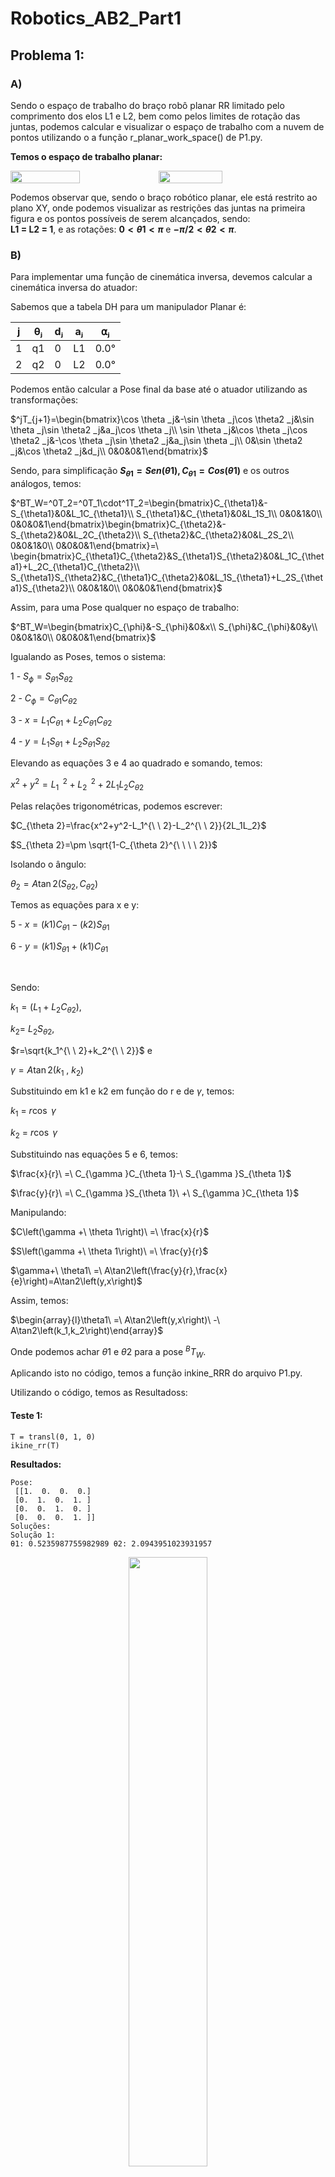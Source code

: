 # Robotics_AB2_Part1

## Problema 1:

### A)

Sendo o espaço de trabalho do braço robô planar RR limitado pelo comprimento dos elos L1 e L2, bem como pelos limites de rotação das juntas, podemos calcular e visualizar o espaço de trabalho com a nuvem de pontos utilizando o a função r_planar_work_space() de P1.py.

**Temos o espaço de trabalho planar:**

<div style="display: flex;">
  <a name="figura1"></a>
  <img src="imgs/P1_1.png" alt="" style="width: 47%;">
  <a name="figura2"></a>
  <img src="imgs/P1_2.png" alt="" style="width: 45%;">
</div>

Podemos observar que, sendo o braço robótico planar, ele está restrito ao plano XY, onde podemos visualizar as restrições das juntas na primeira figura e os pontos possíveis de serem alcançados, sendo:
<br>
**L1 = L2 = 1**, e as rotações: **$` 0 < \theta1 < \pi`$** e **$` -\pi/2 < \theta2 < \pi`$**.

### B)

Para implementar uma função de cinemática inversa, devemos calcular a cinemática inversa do atuador:

Sabemos que a tabela DH para um manipulador Planar é:

| j   | θⱼ  | dⱼ  | aⱼ  | ⍺ⱼ   |
| --- | --- | --- | --- | ---- |
| 1   | q1  | 0   | L1  | 0.0° |
| 2   | q2  | 0   | L2  | 0.0° |

Podemos então calcular a Pose final da base até o atuador utilizando as transformações:

$`^jT_{j+1}=\begin{bmatrix}\cos \theta _j&-\sin \theta _j\cos \theta2 _j&\sin \theta _j\sin \theta2 _j&a_j\cos \theta _j\\
\sin \theta _j&\cos \theta _j\cos \theta2 _j&-\cos \theta _j\sin \theta2 _j&a_j\sin \theta _j\\
0&\sin \theta2 _j&\cos \theta2 _j&d_j\\
0&0&0&1\end{bmatrix}`$

Sendo, para simplificação **$`S_{\theta1} = Sen(\theta1), C_{\theta1} = Cos(\theta1)`$** e os outros análogos, temos:

$`^BT_W=^0T_2=^0T_1\cdot^1T_2=\begin{bmatrix}C_{\theta1}&-S_{\theta1}&0&L_1C_{\theta1}\\
S_{\theta1}&C_{\theta1}&0&L_1S_1\\
0&0&1&0\\
0&0&0&1\end{bmatrix}\begin{bmatrix}C_{\theta2}&-S_{\theta2}&0&L_2C_{\theta2}\\
S_{\theta2}&C_{\theta2}&0&L_2S_2\\
0&0&1&0\\
0&0&0&1\end{bmatrix}=\ \begin{bmatrix}C_{\theta1}C_{\theta2}&S_{\theta1}S_{\theta2}&0&L_1C_{\theta1}+L_2C_{\theta1}C_{\theta2}\\
S_{\theta1}S_{\theta2}&C_{\theta1}C_{\theta2}&0&L_1S_{\theta1}+L_2S_{\theta1}S_{\theta2}\\
0&0&1&0\\
0&0&0&1\end{bmatrix}`$

Assim, para uma Pose qualquer no espaço de trabalho:

$`^BT_W=\begin{bmatrix}C_{\phi}&-S_{\phi}&0&x\\
S_{\phi}&C_{\phi}&0&y\\
0&0&1&0\\
0&0&0&1\end{bmatrix}`$

Igualando as Poses, temos o sistema:

1 - $`S_{\phi}=S_{\theta1}S_{\theta2}`$

2 - $`C_{\phi}=C_{\theta1}C_{\theta2}`$

3 - $`x=L_1C_{\theta1}+L_2C_{\theta1}C_{\theta2}`$

4 - $`y=L_1S_{\theta1}+L_2S_{\theta1}S_{\theta2}`$

Elevando as equações 3 e 4 ao quadrado e somando, temos:

$`x^2+y^2=L_1^{\ \ 2}+L_2^{\ \ 2}+2L_1L_2C_{\theta 2}`$

Pelas relações trigonométricas, podemos escrever:

$`C_{\theta 2}=\frac{x^2+y^2-L_1^{\ \ 2}-L_2^{\ \ 2}}{2L_1L_2}`$

$`S_{\theta 2}=\pm \sqrt{1-C_{\theta 2}^{\ \ \ \ 2}}`$

Isolando o ângulo:

$`\theta _2=A\tan 2(S_{\theta 2},C_{\theta 2})`$

Temos as equações para x e y:

5 - $`x=(k1)C_{\theta 1}-(k2)S_{\theta 1}`$

6 - $`y=(k1)S_{\theta 1}+(k1)C_{\theta 1}`$

<br>

Sendo:

$`k_1=(L_1+L_2C_{\theta 2})`$,

$`k_2=\ L_2S_{\theta 2}`$,

$`r=\sqrt{k_1^{\ \ 2}+k_2^{\ \ 2}}`$ e

$`\gamma =A\tan 2\left(k_1\ ,\ k_2\right)`$

Substituindo em k1 e k2 em função do r e de $`\gamma`$, temos:

$`k_1\ =\ r\cos \ \gamma `$

$`k_2\ =\ r\cos \ \gamma `$

Substituindo nas equações 5 e 6, temos:

$`\frac{x}{r}\ =\ C_{\gamma }C_{\theta 1}-\ S_{\gamma }S_{\theta 1}`$

$`\frac{y}{r}\ =\ C_{\gamma }S_{\theta 1}\ +\ S_{\gamma }C_{\theta 1}`$

Manipulando:

$`C\left(\gamma +\ \theta 1\right)\ =\ \frac{x}{r}`$

$`S\left(\gamma +\ \theta 1\right)\ =\ \frac{y}{r}`$

$`\gamma+\ \theta1\ =\ A\tan2\left(\frac{y}{r},\frac{x}{e}\right)=A\tan2\left(y,x\right)`$

Assim, temos:

$`\begin{array}{l}\theta1\ =\ A\tan2\left(y,x\right)\ -\ A\tan2\left(k_1,k_2\right)\end{array}`$

Onde podemos achar $`\theta1`$ e $`\theta2`$ para a pose $`^BT_W`$.

Aplicando isto no código, temos a função inkine_RRR do arquivo P1.py.

Utilizando o código, temos as Resultadoss:

#### Teste 1:

```
T = transl(0, 1, 0)
ikine_rr(T)
```

**Resultados:**

```
Pose:
 [[1.  0.  0.  0.]
 [0.  1.  0.  1. ]
 [0.  0.  1.  0. ]
 [0.  0.  0.  1. ]]
Soluções:
Solução 1:
θ1: 0.5235987755982989 θ2: 2.0943951023931957
```

<p align="center">
  <a name="figura-3"></a>
  <img src="imgs/P1_3.png" width="50%">
</p>

#### Teste 2:

```
T = transl(3, 1, 0)
ikine_rr(T)
```

**Resultados:**

```
Pose:
 [[1. 0. 0. 3.]
 [0. 1. 0. 1.]
 [0. 0. 1. 0.]
 [0. 0. 0. 1.]]
Não é possível mover até o ponto. Fora de alcance.
```

Podemos notar que para algumas poses, como no Teste 2, o manipulador não consegue alcançar, devido as limitações de comprimento das juntas (L1 + L2).

### Letra C:

Em um manipulador RR planar (que possui duas juntas rotativas), a orientação do efetuador final é determinada pelas posições das juntas q1 e q2 e pelas características físicas do manipulador, como os comprimentos dos elos. Por esse motivo, diferente de outros manipuladores robóticos que podem possuir uma junta rotativa na mesma posição do efetuador final para indicar a orientação dele, a orientação do efetuador final em um manipulador do tipo RR planar fica limitada as possíveis soluções para determinada Pose. Uma determinada Pose pode possuir uma ou duas soluções para um manipulador RR planar, e nesse caso teríamos duas possíveis orientações do efetuador final. Porém estar orientações seriam limitadas a essas duas soluções finais, não sendo possível especificar uma orientação final específica.

### Letra D:

Quando calculamos a cinemática inversa, podemos ter até dois conjuntos de soluções para as juntas, já que $`\theta2`$ pode assumir valores negativos e positivo devido à raiz quadrada, porém, em certos pontos chamados de pontos singulares, a posição só pode ser alcançada a partir de um conjunto único de ângulos, isto pode acontecer quando $`\theta2`$ atinge valores abaixo do mínimo da junta ou acima do máximo da junta, fazendo com que o braço perca um grau de liberdade, estas posições são comuns nos extremos do espaço de trabalho, onde só podem ser alcançados quando $`\theta2 = \pm 90°k`$ e o braço está todo esticado (L1 + L2).

### Letra E:

Quando a pose é inalcançável, o manipulador não consegue movimentar o efetuador final até a posição desejada. Nesse caso, como temos um manipulador simples e nossa função de cálculo de inversa foi feita de forma analítica, podemos verificar ativamente se a pose é inalcançável e informar previamente. No caso de manipuladores muito complexos, onde uma forma analítica da cinemática inversa não pode ser definida, podem existir medidas de segurança para evitar que o manipulador tente atingir posições fora de seu campo de trabalho e ocasione algum dano a si mesmo.

## Problema 2:

### A)

Similarmente ao Problema 1, podemos representar o espaço de trabalho (assim como a nuvem de pontos possíveis) da pata robótica RRR, a partir da função rrr_work_space() do arquivo "P2.py"

Os pontos da nuvem são calculados através da cinemática e da tabela DH:

| j   | θⱼ       | dⱼ  | aⱼ  | ⍺ⱼ    |
| --- | -------- | --- | --- | ----- |
| 1   | θ1 + 90° | 0   | 0   | 90.0° |
| 2   | θ2       | 0   | L1  | 0.0°  |
| 2   | θ3 - 90° | 0   | L2  | 0.0°  |

$`^0T_3 = ^0T_1*^1T_2*^2T_3`$

$`^0T_3 = \begin{bmatrix}
cos(θ+90°)&-sin(θ + 90°)cos(90°)&sin(θ + 90°)sin(90°)&L2*cos(θ+90°)\\
sin(θ+90°)&cos(θ+90°)cos(90°)&-cos(θ + 90°)sin(90°)&L2*sin(θ+90°)\\
0&sin(90°)&cos(90°)&0\\
0&0&0&1
\end{bmatrix}
\begin{bmatrix}cos(θ2)&-sin(θ2)cos(0°)&sin(θ2)sin(0°)&R*cos(θ2)\\
sin(θ2)&cos(θ2)cos(0°)&-cos(θ2)sin(0°)&R*sin(θ2)\\
0&sin(0°)&cos(0°)&0\\
0&0&0&1
\end{bmatrix}
\begin{bmatrix}cos(θ3-90°)&-sin(θ3-90°)cos(0°)&sin(θ3-90°)sin(0°)&L1*cos(θ3-90°)\\
sin(θ3-90°)&cos(θ3-90°)cos(0°)&-cos(θ3-90°)sin(0°)&L1*sin(θ3-90°)\\
0&sin(0°)&cos(0°)&0\\0&0&0&1
\end{bmatrix}`$

$`^0T_3=\begin{bmatrix}-\sin\left(θ\right)&0&\cos\left(θ\right)\ &0\\
\cos(θ)&0&\sin(\theta)&0\\
0&1&0&0\\
0&0&0&1\end{bmatrix}\begin{bmatrix}\cos(\theta3)&-\sin(\theta3)&0&L1*\cos(θ2)\\
\sin(\theta3)&\cos(\theta3)&0&L1*\sin(θ2)\\
0&0&1&0\\
0&0&0&1\end{bmatrix}\begin{bmatrix}\sin(\theta2)&\cos(\theta2)&0&L2*\sin(\theta2)\\
-\cos(\theta2)&\sin(\theta2)&0&L2*\cos\left(\theta2\right)\\
0&0&1&0\\
0&0&0&1\end{bmatrix}`$

$`^0T_{3=}\begin{bmatrix}-\sin(θ2)\cos(θ3)\sin(θ)-\cos(θ2)\sin(θ3)\sin(θ)&\sin(θ2)\sin(θ3)\sin(θ)-\cos(θ2)\cos(θ3)\sin(θ)&\cos(θ)&-L1\cos(θ3)\sin(θ)-L2\sin(θ2)\cos(θ3)\sin(θ)-L2\cos(θ2)\sin(θ3)\sin(θ)\\
\sin(θ2)\cos(θ3)\cos(θ)+\cos(θ2)\sin(θ3)\cos(θ)&\cos(θ2)\cos(θ3)\cos(θ)-\sin(θ2)\sin(θ3)\cos(θ)&\sin(θ)&L1\cos(θ3)\cos(θ)+L2\sin(θ2)\cos(θ3)\cos(θ)+L2\cos(θ2)\sin(θ3)\cos(θ)\\
\sin(θ2)\sin(θ3)-\cos(θ2)\cos(θ3)&\sin(θ2)\cos(θ3)+\cos(θ2)\sin(θ3)&0&L1\sin(θ3)+L2\sin(θ2)\sin(θ3)-L2\cos(θ2)\cos(θ3)\\
0&0&0&1\end{bmatrix}`$
Portanto:

```
x = -Kcos(θ3)sin(θ)-Lsin(θ2)cos(θ3)sin(θ)-Lcos(θ2)sin(θ3)sin(θ)
y = Kcos(θ3)cos(θ)+Lsin(θ2)cos(θ3)cos(θ)+Lcos(θ2)sin(θ3)cos(θ)
z = Ksin(θ3)+Lsin(θ2)sin(θ3)-Lcos(θ2)cos(θ3)
```

**Resultados:**

<div style="display: flex;">
  <a name="figura4"></a>
  <img src="imgs/P2_1.png" alt="" style="width: 47%;">
  <a name="figura5"></a>
  <img src="imgs/P2_2.png" alt="" style="width: 45%;">
</div>

Podemos observar que existe regiões dentro da esfera de espaço de trabalho que o manipulador não consegue se posicionar devido às limitações das suas juntas.

## B)

Observando o plano ZY da pata robótica, podemos ver que a pata do robô se comporta com um manipulador RR planar,assim, pelo método geométrico podemos descobrir $`\theta1, \theta2`$ e $`\theta3`$. Tendo assim a função ikine.

Aplicando a Lei dos cossenos no triângulo formado pela pata robótica, temos:

$` (\sqrt{z^2 +y^2})^2 = L1^2 + L2^2 - 2*L1*L2os(180° - \theta3) `$

Simplificando em função de $`cos(\theta3)`$:

$`cos(\theta3) = \frac{z^2 +y^2 - L1^2 - L2^2}{2*L1*L2}`$

Usando a relação trigonométrica:

$`cos(\theta)^2 + sin(\theta)^2 = 1`$

Temos assim $`\theta3`$:

$`sin(\theta3) = \sqrt{1 - Cos(\theta3)^2}`$

$`\theta3 = Atan2(sin(\theta2), cos(\theta 2))`$

Para calcularmos $`\theta2`$ temos:

$`\theta2 = Atan2(z,y)`$

<br>

e Pela lei dos cossenos no outro triângulo:

$`L2^2 = L1^2 + (\sqrt{z^2 +y^2})^2 - 2*L1*\sqrt{z^2 +y^2}cos(\phi)`$

$`cos(\phi) = \frac{z^2 +y^2 + L1^2 - L2^2}{2*L1*\sqrt{z^2 +y^2}}`$

Usando a relação trigonométrica:

$`sin(\phi) = \sqrt{1 - Cos(\phi)^2}`$

$`\phi = Atan2(sin(\phi), cos(\phi))`$

Assim:

$`\theta1 =\theta3 + \phi `$

Então para calcular $`\theta 1`$:

$`\theta1 = Atan2(y,x)`$

Tendo a cinemática inversa da pata robótica, podemos modelá-la utilizando a robotics-toolbox. A modelagem foi feita na função ikine_rrr() do arquivo P2.py.

## C)

Utilizaremos a função ikine_rrr() desenvolvida na letra B anterior para comparar com a representação utilizando a classe RobotDH (implementada na função robot_rrr()).

Temos a representação da pata robótica em posição (0, 0, 0):

<p align="center">
  <img src="imgs/P2_3.png" alt="Manipulador RR Planar (RoboticsToolBox)" width="50%">
</p>

### Teste 1:

```
(x=0, y=1,z =0)
```

**Resultados:**

Teste 1:

```
Possíveis soluções:
θ1= 0.0 θ2= -0.8410686705679301 θ3= 3.2529336679307566
θ1= 0.0 θ2= 0.8410686705679301 θ3= -0.11134101434096366
Pose =
    0         0         1         0
   0.6667   -0.7454    0         0.2
   0.7454    0.6667    0         0
   0         0         0         1

Solução 1 da ikine_LM:
 IKSolution: q=[0, -0.8411, -3.03], success=True, iterations=7, searches=1, residual=3.64e-07
Pose =
    0         0         1         0
   0.6667    0.7454    0         0.2
  -0.7454    0.6667    0         0
   0         0         0         1

Solução 2 da ikine_LM:
 IKSolution: q=[0, 0.8411, -0.1113], success=True, iterations=22, searches=1, residual=3.92e-10
```

Teste 2:

```
Possíveis soluções:
θ1= 0.0 θ2= -1.8653118119030336 θ3= 3.730623623806067
θ1= 0.0 θ2= 0.2945154851081371 θ3= -0.5890309702162737
Pose =
    0         0         1         0
   0.9008   -0.4342    0         0.07
   0.4342    0.9008    0        -0.07
   0         0         0         1

Solução 1 da ikine_LM:
 IKSolution: q=[0, -2.02, -2.243], success=True, iterations=13, searches=1, residual=4.24e-09
Pose =
    0         0         1         0
  -0.4342    0.9008    0         0.07
  -0.9008   -0.4342    0        -0.07
   0         0         0         1

Solução 2 da ikine_LM:
 IKSolution: q=[0, 0.4491, -0.8982], success=True, iterations=5, searches=1, residual=5.93e-13
```

Podemos verificar, que os resultados encontrados com nossa função ikine_rrr(), são bem próximos dos resultados encontrados utilizando a solução numérica ikine_LM. O que comprova que a cinemática inversa foi calculada e implementada de forma correta.

# Questão 3:

Semelhante a que questão anterior, podemos desenvolver a inkine do Scara de forma trigonométrica ilustrado abaixo:

<p align="center">
  <a name="figura-11"></a>
  <img src="Figure_19.png" alt="Manipulador RR Planar (RoboticsToolBox)" width="50%">
</p>

Dividindo o problema em duas partes, sendo $`\theta1`$ e $`\theta2`$ um braço planar RR, temos pela lei dos cossenos que:

$` (\sqrt{x^2 +y^2})^2 = L1^2 + L2^2 - 2*L1*L2os(180° - \theta2) `$

<p align="center">
  <a name="figura-11"></a>
  <img src="Figure_20.png" alt="Manipulador RR Planar (RoboticsToolBox)" width="50%">
</p>

Deixando em função de $`cos(\theta3)`$

$`cos(\theta2) = \frac{x^2 +y^2 - L1^2 - L2^2}{2*L1*L2}`$

Usando a função trigonométrica:

$`cos(\theta)^2 + sin(\theta)^2 = 1`$

Temos:

$`sin(\theta2) = \sqrt{1 - Cos(\theta2)^2}`$

$`\theta2 = Atan2(sin(\theta2), cos(\theta 2))`$

Já para achar $`\theta2`$, temos que:

$`\theta3 = Atan2(x,y)`$ usando novamente a lei dos cossenos podemos achar $`\phi`$:

$`L2^2 = L1^2 + (\sqrt{x^2 +y^2})^2 - 2*L1*\sqrt{x^2 +y^2}cos(\phi)`$

Deixando em função de $`\phi`$:

$`cos(\phi) = \frac{x^2 +y^2 + L1^2 - L2^2}{2*L1*\sqrt{x^2 +y^2}}`$

Usando a função trigonométrica:

$`sin(\phi) = \sqrt{1 - Cos(\phi)^2}`$

$`\phi = Atan2(sin(\phi), cos(\phi))`$

Já para achar D3, temos que:

<p align="center">
  <a name="figura-11"></a>
  <img src="Figure_21.png" alt="Manipulador RR Planar (RoboticsToolBox)" width="50%">
</p>

$`-z = - D2 + D3 + D4 `$

Então, $`D3 = -z - D4 + D2`$

É por último, como $`\theta4`$ só influencia na rotação do atuador, temos que:

$`\theta4 = 0°`$

Aplicando no código:

```
def inkine_Scara(x, y, z, L1=1, L2=1, D2 =0.2 , D4 = 0.2):
    Co = (y**2 + x**2 - L1**2 - L2**2)/(2*L1*L2)

    if abs(Co) > 1:
        print("-1 < Cos theta > 1")
        return None

    So = m.sqrt(1 - Co**2) # Raiz Positiva
    o2 = m.atan2(So, Co)

    So = -m.sqrt(1 - Co**2) # Raiz Negativa
    o21 = m.atan2(So, Co)

    b = m.atan2(y, x)
    r = m.sqrt(y**2 + x**2)

    if r == 0:
        Cp = 0
    else:
        Cp = (y**2 + x**2 + L1**2 - L2**2)/(2*L1*r)

    if abs(Cp) > 1 :
        print("-1 < Cos phi > 1")
        return None

    Sp = m.sqrt(1 - Cp**2)
    p = m.atan2(Sp, Cp)

    if o2 > 0:
        o1 = b - p
        o11 = b + p
    else:
        o1 = b + p
        o11 = b - p

    d3 = -z - D4 + D2

    o4 = 0

    print("Possíveis soluções:")

    print('θ1=',o1,'θ2=',o2,'D3=',d3,'θ4=',o4)
    q = [o1,o2,d3,o4]
    robot_Scara(q = q)

    print('θ1=',o11,'θ2=',o21,'D3=',d3,'θ4=',o4)
    q = [o11,o21,d3,o4]
    robot_Scara(q = q)
```

Modelando o robô atraves da ToolBox:

```
def robot_Scara(q = [0,0,0.5,0],L1=1,L2=1,D1=0.2,D3=[0,1],D4=0.2):

    e1 = RevoluteDH(a = L1,d = D1)
    e2 = RevoluteDH(a = L2,theta2 = PI)
    e3 = PrismaticDH(qlim = D3)
    e4 =  RevoluteDH(d = D4)
    rob = DHRobot([e1,e2,e3,e4], name = 'RRPR')

    rob.teach(q)
```

#### Caso 1:

```
inkine_Scara(x = 1,y = 1, z = -1)
```

**Resultados:**

```
Possíveis soluções:
θ1= -1.1102230246251565e-16 θ2= 1.5707963267948966 D3= 1.0 θ4= 0

θ1= 1.5707963267948966 θ2= -1.5707963267948966 D3= 1.0 θ4= 0
```

<div style="display: flex;">
  <a name="figura11"></a>
  <img src="Figure_22.png" alt="" style="width: 47%;">
  <a name="figura12"></a>
  <img src="Figure_23.png" alt="" style="width: 45%;">
</div>

#### Caso 2:

```
inkine_Scara(x = 0,y = 0.5, z = -1)
```

**Resultados:**

```
Possivéis soluções:
θ1= 0.2526802551420786 θ2= 2.636232143305636 D3= 1.0 θ4= 0

θ1= 2.8889123984477143 θ2= -2.636232143305636 D3= 1.0 θ4= 0

```

<div style="display: flex;">
  <a name="figura11"></a>
  <img src="Figure_24.png" alt="" style="width: 47%;">
  <a name="figura12"></a>
  <img src="Figure_25.png" alt="" style="width: 45%;">
</div>

#### Caso 3:

```
inkine_Scara(x = 0.5,y = 0, z = -0.5)
```

**Resultados:**

```
Possivéis soluções:
θ1= -1.318116071652818 θ2= 2.636232143305636 D3= 0.5 θ4= 0

θ1= 1.318116071652818 θ2= -2.636232143305636 D3= 0.5 θ4= 0

```

<div style="display: flex;">
  <a name="figura11"></a>
  <img src="Figure_26.png" alt="" style="width: 47%;">
  <a name="figura12"></a>
  <img src="Figure_27.png" alt="" style="width: 45%;">
</div>

Vemos que para todos os casos acimas, existem duas possíveis soluções, no caso "cotovelo para baixo" e "cotovelo para cima", como as juntas não estão delimitadas, só existe a condição de o ponto exista dentro do espaço de trabalho, para ser possível representar a pose final.
